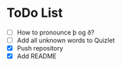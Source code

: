 # ToDo List

- [ ] How to pronounce þ og ð?
- [ ] Add all unknown words to Quizlet
- [x] Push repository
- [x] Add README
